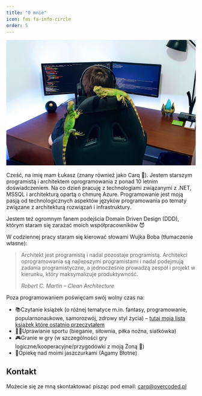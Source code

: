```yaml
---
title: "O mnie"
icon: fas fa-info-circle
order: 5
---
```


![](/assets/about.jpg)

Cześć, na imię mam Łukasz (znany również jako Carq 🤔). Jestem starszym programistą i architektem oprogramowania z ponad 10 letnim doświadczeniem. Na co dzień pracuję z technologiami związanymi z .NET, MSSQL i architekturą opartą o chmurę Azure. Programowanie jest moją pasją od technologicznych aspektów języków programowania po tematy związane z architekturą rozwiązań i infrastruktury.

Jestem też ogromnym fanem podejścia Domain Driven Design (DDD), którym staram się zarażać moich współpracowników 😈

W codziennej pracy staram się kierować słowami Wujka Boba (tłumaczenie własne):

> Architekt jest programistą i nadal pozostaje programistą. Architekci oprogramowania są najlepszymi programistami i nadal podejmują zadania programistyczne, a jednocześnie prowadzą zespół i projekt w kierunku, który maksymalizuje produktywność.
>
> <cite>Robert C. Martin – Clean Architecture</cite>

Poza programowaniem poświęcam swój wolny czas na:

- 📚Czytanie książek (o różnej tematyce m.in. fantasy, programowanie, popularnonaukowe, samorozwój, zdrowy styl życia) – [tutaj moja lista książek które ostatnio przeczytałem](https://carq.github.io/reading-list/)
- 🏋️‍♀️Uprawianie sportu (bieganie, siłownia, piłka nożna, siatkówka)
- 🎮Granie w gry (w szczególności gry logiczne/kooperacyjne/przygodówki z moją Żoną 🥰)
- 🦎Opiekę nad moimi jaszczurkami (Agamy Błotne)

## Kontakt

Możecie się ze mną skontaktować pisząc pod email: <carq@overcoded.pl>
